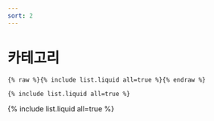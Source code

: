 ```yaml
---
sort: 2
---
```


# 카테고리

```
{% raw %}{% include list.liquid all=true %}{% endraw %}

{% include list.liquid all=true %}
```

{% include list.liquid all=true %}
